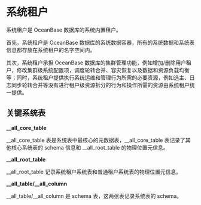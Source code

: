 系统租户
====

系统租户是 OceanBase 数据库的系统内置租户。

首先，系统租户是 OceanBase 数据库的系统数据容器，所有的系统数据和系统表信息都存放在系统租户的名字空间内。

其次，系统租户承担 OceanBase 数据库的集群管理功能，例如增加/删除用户租户，修改集群级系统配置项，调度轮转合并、容灾恢复以及数据和资源负载均衡等；同时，系统租户提供执行系统运维和管理行为所需的必要资源，例如选主、日志同步轮转合并等没有进行租户级资源拆分的行为和操作所需的资源由系统租户统一提供。

关键系统表 
--------------

**__all_core_table**

__all_core_table 表是系统表中最核心的元数据表，__all_core_table 表记录了其他核心系统表的 schema 信息和 __all_root_table 的物理位置元信息。

**__all_root_table**

__all_root_table 记录系统租户系统表和普通租户系统表的物理位置元信息。

**__all_table/__all_column**

__all_table/__all_column 是 schema 表，这两张表记录系统表的 schema。

